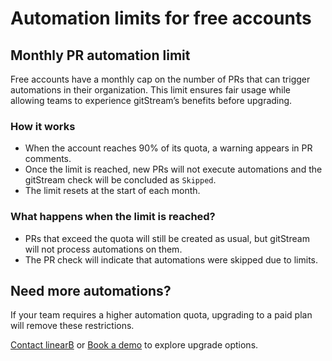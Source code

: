 # Automation limits for free accounts

## Monthly PR automation limit

Free accounts have a monthly cap on the number of PRs that can trigger automations in their organization. This limit ensures fair usage while allowing teams to experience gitStream’s benefits before upgrading.

### How it works
- When the account reaches 90% of its quota, a warning appears in PR comments.  
- Once the limit is reached, new PRs will not execute automations and the gitStream check will be concluded as `Skipped`.  
- The limit resets at the start of each month.  

### What happens when the limit is reached?
- PRs that exceed the quota will still be created as usual, but gitStream will not process automations on them.  
- The PR check will indicate that automations were skipped due to limits.  

## Need more automations?
If your team requires a higher automation quota, upgrading to a paid plan will remove these restrictions.

<a href="https://linearb.io/contact-us" target="_blank">Contact linearB</a> or <a href="https://linearb.io/book-a-demo" target="_blank">Book a demo</a> to explore upgrade options.